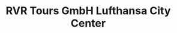 ---
title: "RVR Tours GmbH Lufthansa City Center"
url: /radevormwald/rvr-tours-gmbh-lufthansa-city-center/
shop: Reisebüro
---